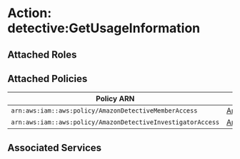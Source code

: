 # Action: detective:GetUsageInformation

## Attached Roles

## Attached Policies

| Policy ARN | Policy Name |
|------------|-------------|
| `arn:aws:iam::aws:policy/AmazonDetectiveMemberAccess` | [AmazonDetectiveMemberAccess](../policies.md#amazondetectivememberaccess) |
| `arn:aws:iam::aws:policy/AmazonDetectiveInvestigatorAccess` | [AmazonDetectiveInvestigatorAccess](../policies.md#amazondetectiveinvestigatoraccess) |

## Associated Services

